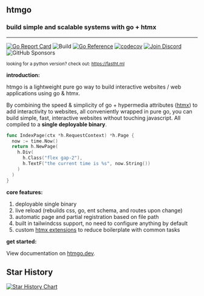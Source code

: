 ## **htmgo**

### build simple and scalable systems with go + htmx

-------
[![Go Report Card](https://goreportcard.com/badge/github.com/dhax/htmgo)](https://goreportcard.com/report/github.com/dhax/htmgo)
![Build](https://github.com/dhax/htmgo/actions/workflows/run-framework-tests.yml/badge.svg)
[![Go Reference](https://pkg.go.dev/badge/github.com/dhax/htmgo/framework@v1.0.2/h.svg)](https://htmgo.dev/docs)
[![codecov](https://codecov.io/github/maddalax/htmgo/graph/badge.svg?token=ANPD11LSGN)](https://codecov.io/github/maddalax/htmgo)
[![Join Discord](https://img.shields.io/badge/Join%20Discord-gray?style=flat&logo=discord&logoColor=white&link=https://htmgo.dev/discord)](https://htmgo.dev/discord)
![GitHub Sponsors](https://img.shields.io/github/sponsors/maddalax)




<sup>looking for a python version? check out: https://fastht.ml</sup>

**introduction:**

htmgo is a lightweight pure go way to build interactive websites / web applications using go & htmx.

By combining the speed & simplicity of go + hypermedia attributes ([htmx](https://htmx.org)) to add interactivity to websites, all conveniently wrapped in pure go, you can build simple, fast, interactive websites without touching javascript. All compiled to a **single deployable binary**.

```go
func IndexPage(ctx *h.RequestContext) *h.Page {
  now := time.Now()
  return h.NewPage(
    h.Div(
      h.Class("flex gap-2"),
      h.TextF("the current time is %s", now.String())
    )
  )
}
```

**core features:**

1. deployable single binary
2. live reload (rebuilds css, go, ent schema, and routes upon change)
3. automatic page and partial registration based on file path
4. built in tailwindcss support, no need to configure anything by default
5. custom [htmx extensions](https://github.com/dhax/htmgo/tree/b610aefa36e648b98a13823a6f8d87566120cfcc/framework/assets/js/htmxextensions) to reduce boilerplate with common tasks

**get started:**

View documentation on [htmgo.dev](https://htmgo.dev/docs).

## Star History

[![Star History Chart](https://api.star-history.com/svg?repos=maddalax/htmgo&type=Date)](https://star-history.com/#maddalax/htmgo&Date)

